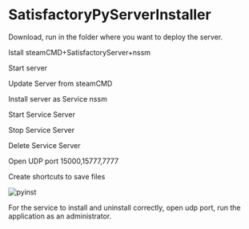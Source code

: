 # SatisfactoryPyServerInstaller

Download, run in the folder where you want to deploy the server.


Istall steamCMD+SatisfactoryServer+nssm

Start server

Update Server from steamCMD

Install server as Service nssm

Start Service Server

Stop Service Server

Delete Service Server

Open UDP port 15000,15777,7777

Create shortcuts to save files

![pyinst](https://user-images.githubusercontent.com/106923482/172356874-b24eb7c2-74b5-4946-a9b8-128fe75ac072.png)





For the service to install and uninstall correctly, open udp port, run the application as an administrator.
